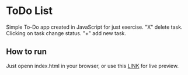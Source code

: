# ToDo List

Simple To-Do app created in JavaScript for just exercise.
"X" delete task.
Clicking on task change status.
"+" add new task.

## How to run

Just openn index.html in your browser, or use this [LINK](https://codesandbox.io/s/relaxed-grass-qirnz?file=/js/addTask.js) for live preview.
